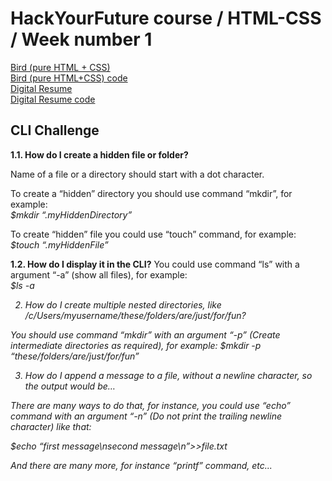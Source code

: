 # HackYourFuture course / HTML-CSS / Week number 1
<a href="http://htmlpreview.github.io/?https://github.com/asksmith/HTML-CSS/blob/main/week1/prep-exercises/bird.html">Bird (pure HTML + CSS)</a>
<br>
<a href="https://github.com/asksmith/HTML-CSS/blob/main/week1/prep-exercises/bird.html">Bird (pure HTML+CSS) code</a>
<br>
<a href="http://htmlpreview.github.io/?https://github.com/asksmith/HTML-CSS/blob/main/week1/digital-resume/cv.html">Digital Resume</a>
<br>
<a href="https://github.com/asksmith/HTML-CSS/blob/main/week1/digital-resume/cv.html">Digital Resume code</a>

<h2>CLI Challenge</h2>
<b>1.1. How do I create a hidden file or folder? </b>

Name of a file or a directory should start with a dot character. <br>

To create a “hidden” directory you should use command “mkdir”, for example: <br>
<i>$mkdir “.myHiddenDirectory”</i><br>

To create “hidden” file you could use “touch” command, for example: <br>
<i>$touch “.myHiddenFile”</i><br>

<b>1.2. How do I display it in the CLI?</b>
You could use command “ls” with a argument “-a” (show all files), for example:<br>
<i>$ls -a</il>

2. How do I create multiple nested directories, like /c/Users/myusername/these/folders/are/just/for/fun?

You should use command “mkdir” with an argument “-p” (Create intermediate directories as required), for example:
<i>$mkdir -p “these/folders/are/just/for/fun” </i>

3. How do I append a message to a file, without a newline character, so the output would be…

There are many ways to do that, for instance, you could use “echo” command with an argument “-n” (Do not print the trailing newline character) like that:

<i>$echo “first message\nsecond message\n”>>file.txt</i>

And there are many more, for instance “printf” command, etc...
